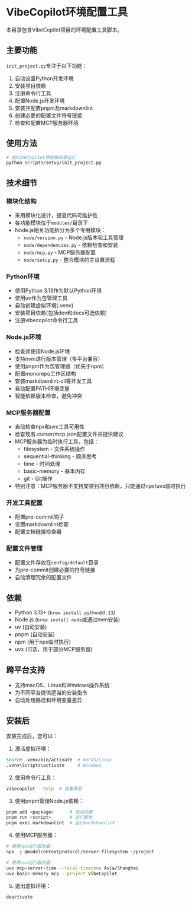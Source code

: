 # VibeCopilot环境配置工具

本目录包含VibeCopilot项目的环境配置工具脚本。

## 主要功能

`init_project.py`专注于以下功能：

1. 自动设置Python开发环境
2. 安装项目依赖
3. 注册命令行工具
4. 配置Node.js开发环境
5. 安装并配置pnpm及markdownlint
6. 创建必要的配置文件符号链接
7. 检查和配置MCP服务器环境

## 使用方法

```bash
# 在VibeCopilot项目根目录运行
python scripts/setup/init_project.py
```

## 技术细节

### 模块化结构

- 采用模块化设计，提高代码可维护性
- 各功能模块位于`modules/`目录下
- Node.js相关功能拆分为多个专用模块：
  - `node/version.py` - Node.js版本和工具管理
  - `node/dependencies.py` - 依赖检查和安装
  - `node/mcp.py` - MCP服务器配置
  - `node/setup.py` - 整合模块的主设置流程

### Python环境

- 使用Python 3.13作为默认Python环境
- 使用uv作为包管理工具
- 自动创建虚拟环境(.venv)
- 安装项目依赖(包括dev和docs可选依赖)
- 注册vibecopilot命令行工具

### Node.js环境

- 检查并使用Node.js环境
- 支持nvm进行版本管理（多平台兼容）
- 使用pnpm作为包管理器（优先于npm）
- 配置monorepo工作区结构
- 安装markdownlint-cli等开发工具
- 自动配置PATH环境变量
- 智能依赖版本检查，避免冲突

### MCP服务器配置

- 自动检查npx和uvx工具可用性
- 检查现有.cursor/mcp.json配置文件并提供建议
- MCP服务器为临时执行工具，包括：
  - filesystem - 文件系统操作
  - sequential-thinking - 顺序思考
  - time - 时间处理
  - basic-memory - 基本内存
  - git - Git操作
- 特别注意：MCP服务器不支持安装到项目依赖，只能通过npx/uvx临时执行

### 开发工具配置

- 配置pre-commit钩子
- 设置markdownlint检查
- 配置文档链接检查器

### 配置文件管理

- 配置文件存放在`config/default`目录
- 为pre-commit创建必要的符号链接
- 自动清理冗余的配置文件

## 依赖

- Python 3.13+ (`brew install python@3.13`)
- Node.js (`brew install node`或通过nvm安装)
- uv (自动安装)
- pnpm (自动安装)
- npm (用于npx临时执行)
- uvx (可选，用于部分MCP服务器)

## 跨平台支持

- 支持macOS、Linux和Windows操作系统
- 为不同平台提供适当的安装指令
- 自动处理路径和环境变量差异

## 安装后

安装完成后，您可以：

1. 激活虚拟环境：

```bash
source .venv/bin/activate  # macOS/Linux
.venv\Scripts\activate     # Windows
```

2. 使用命令行工具：

```bash
vibecopilot --help  # 查看帮助
```

3. 使用pnpm管理Node.js依赖：

```bash
pnpm add <package>      # 添加依赖
pnpm run <script>       # 运行脚本
pnpm exec markdownlint  # 运行markdownlint
```

4. 使用MCP服务器：

```bash
# 使用npx运行服务器
npx -y @modelcontextprotocol/server-filesystem ~/project

# 使用uvx运行服务器
uvx mcp-server-time --local-timezone Asia/Shanghai
uvx basic-memory mcp --project VibeCopilot
```

5. 退出虚拟环境：

```bash
deactivate
```
